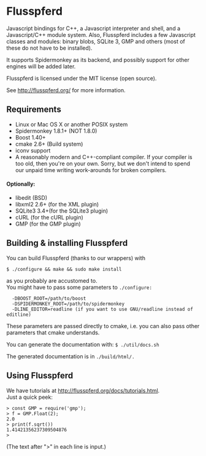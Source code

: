 Flusspferd
==========

Javascript bindings for C++, a Javascript interpreter and shell, and a
Javascript/C++ module system. Also, Flusspferd includes a few Javascript classes
and modules: binary blobs, SQLite 3, GMP and others (most of these do not have
to be installed).

It supports Spidermonkey as its backend, and possibly support for other engines
will be added later.

Flusspferd is licensed under the MIT license (open source).

See http://flusspferd.org/ for more information.

Requirements
------------

- Linux or Mac OS X or another POSIX system
- Spidermonkey 1.8.1+ (NOT 1.8.0)
- Boost 1.40+
- cmake 2.6+ (Build system)
- iconv support
- A reasonably modern and C++-compliant compiler. If your compiler is too old,
  then you're on your own. Sorry, but we don't intend to spend our unpaid time
  writing work-arounds for broken compilers.

#### Optionally:
- libedit (BSD)
- libxml2 2.6+ (for the XML plugin)
- SQLite3 3.4+(for the SQLite3 plugin)
- cURL (for the cURL plugin)
- GMP (for the GMP plugin)

Building & installing Flusspferd
--------------------------------

You can build Flusspferd (thanks to our wrappers) with

```$ ./configure && make && sudo make install```

as you probably are accustomed to.   
You might have to pass some parameters to
```./configure: ```
```
  -DBOOST_ROOT=/path/to/boost
  -DSPIDERMONKEY_ROOT=/path/to/spidermonkey
  -DLINE_EDITOR=readline (if you want to use GNU/readline instead of editline)
```
These parameters are passed directly to cmake, i.e. you can also pass other
parameters that cmake understands.

You can generate the documentation with: ```$ ./util/docs.sh ```

The generated documentation is in ```./build/html/.```

Using Flusspferd
----------------

We have tutorials at http://flusspferd.org/docs/tutorials.html.    
Just a quick peek:
```
> const GMP = require('gmp');
> f = GMP.Float(2);
2.0
> print(f.sqrt())
1.41421356237309504876
>
```
(The text after ">" in each line is input.)
